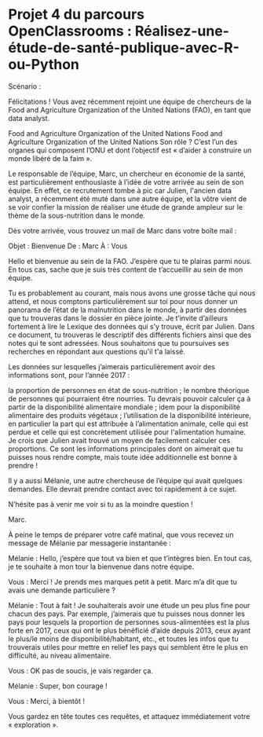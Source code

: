 # Projet 4 du parcours OpenClassrooms : Réalisez-une-étude-de-santé-publique-avec-R-ou-Python 
    



Scénario : 


Félicitations ! Vous avez récemment rejoint une équipe de chercheurs de la Food and Agriculture Organization of the United Nations (FAO), en tant que data analyst.

Food and Agriculture Organization of the United Nations
Food and Agriculture Organization of the United Nations
Son rôle ? C’est l’un des organes qui composent l’ONU et dont l’objectif est « d’aider à construire un monde libéré de la faim ». 

Le responsable de l’équipe, Marc, un chercheur en économie de la santé, est particulièrement enthousiaste à l’idée de votre arrivée au sein de son équipe. En effet, ce recrutement tombe à pic car Julien, l'ancien data analyst, a récemment été muté dans une autre équipe, et la vôtre vient de se voir confier la mission de réaliser une étude de grande ampleur sur le thème de la sous-nutrition dans le monde.

Dès votre arrivée, vous trouvez un mail de Marc dans votre boîte mail :

 

Objet : Bienvenue
De : Marc
À : Vous

Hello et bienvenue au sein de la FAO. J’espère que tu te plairas parmi nous. En tous cas, sache que je suis très content de t’accueillir au sein de mon équipe.

Tu es probablement au courant, mais nous avons une grosse tâche qui nous attend, et nous comptons particulièrement sur toi pour nous donner un panorama de l’état de la malnutrition dans le monde, à partir des données que tu trouveras dans le dossier en pièce jointe. Je t’invite d’ailleurs fortement à lire le Lexique des données qui s’y trouve, écrit par Julien. Dans ce document, tu trouveras le descriptif des différents fichiers ainsi que des notes qui te sont adressées. Nous souhaitons que tu poursuives ses recherches en répondant aux questions qu'il t'a laissé.

Les données sur lesquelles j’aimerais particulièrement avoir des informations sont, pour l’année 2017 :

la proportion de personnes en état de sous-nutrition ;
le nombre théorique de personnes qui pourraient être nourries. Tu devrais pouvoir calculer ça à partir de la disponibilité alimentaire mondiale ;
idem pour la disponibilité alimentaire des produits végétaux ;
l’utilisation de la disponibilité intérieure, en particulier la part qui est attribuée à l’alimentation animale, celle qui est perdue et celle qui est concrètement utilisée pour l'alimentation humaine. Je crois que Julien avait trouvé un moyen de facilement calculer ces proportions.
 Ce sont les informations principales dont on aimerait que tu puisses nous rendre compte, mais toute idée additionnelle est bonne à prendre ! 

Il y a aussi Mélanie, une autre chercheuse de l’équipe qui avait quelques demandes. Elle devrait prendre contact avec toi rapidement à ce sujet.

N’hésite pas à venir me voir si tu as la moindre question !

Marc.


 

À peine le temps de préparer votre café matinal, que vous recevez un message de Mélanie par messagerie instantanée :

 

Mélanie : Hello, j’espère que tout va bien et que t’intègres bien. En tout cas, je te souhaite à mon tour la bienvenue dans notre équipe.

Vous : Merci ! Je prends mes marques petit à petit. Marc m’a dit que tu avais une demande particulière ?

Mélanie : Tout à fait ! Je souhaiterais avoir une étude un peu plus fine pour chacun des pays. Par exemple, j’aimerais que tu puisses nous donner les pays pour lesquels la proportion de personnes sous-alimentées est la plus forte en 2017, ceux qui ont le plus bénéficié d’aide depuis 2013, ceux ayant le plus/le moins de disponibilité/habitant, etc., et toutes les infos que tu trouverais utiles pour mettre en relief les pays qui semblent être le plus en difficulté, au niveau alimentaire.

Vous : OK pas de soucis, je vais regarder ça.

Mélanie : Super, bon courage !

Vous : Merci, à bientôt !

Vous gardez en tête toutes ces requêtes, et attaquez immédiatement votre « exploration ».
